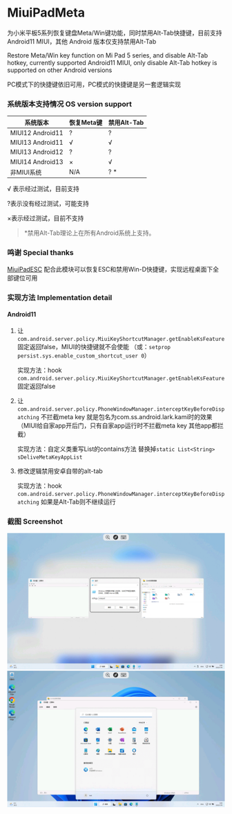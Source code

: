 # MiuiPadMeta

为小米平板5系列恢复键盘Meta/Win键功能，同时禁用Alt-Tab快捷键，目前支持Android11 MIUI，其他 Android 版本仅支持禁用Alt-Tab

Restore Meta/Win key function on Mi Pad 5 series, and disable Alt-Tab hotkey, currently supported Android11 MIUI, only disable Alt-Tab hotkey is supported on other Android versions



PC模式下的快捷键依旧可用，PC模式的快捷键是另一套逻辑实现



### 系统版本支持情况 OS version support

| 系统版本         | 恢复Meta键 | 禁用Alt-Tab |
| ---------------- | ---------- | ----------- |
| MIUI12 Android11 | ?          | ?           |
| MIUI13 Android11 | √          | √           |
| MIUI13 Android12 | ?          | ?           |
| MIUI14 Android13 | ×          | √           |
| 非MIUI系统       | N/A        | ? *         |

√ 表示经过测试，目前支持

?表示没有经过测试，可能支持

×表示经过测试，目前不支持

> *禁用Alt-Tab理论上在所有Android系统上支持。

### 鸣谢 Special thanks

[MiuiPadESC](https://github.com/YifePlayte/MiuiPadESC) 配合此模块可以恢复ESC和禁用Win-D快捷键，实现远程桌面下全部键位可用



### 实现方法 Implementation detail

#### Android11

1. 让`com.android.server.policy.MiuiKeyShortcutManager.getEnableKsFeature`固定返回false，MIUI的快捷键就不会使能
   （或：`setprop persist.sys.enable_custom_shortcut_user 0`）

   实现方法：hook `com.android.server.policy.MiuiKeyShortcutManager.getEnableKsFeature` 固定返回false

2. 让`com.android.server.policy.PhoneWindowManager.interceptKeyBeforeDispatching` 不拦截meta key 就是包名为com.ss.android.lark.kami时的效果（MIUI给自家app开后门，只有自家app运行时不拦截meta key 其他app都拦截）

   实现方法：自定义类重写List的contains方法 替换掉`static List<String> sDeliveMetaKeyAppList`

3. 修改逻辑禁用安卓自带的alt-tab

   实现方法：hook `com.android.server.policy.PhoneWindowManager.interceptKeyBeforeDispatching` 如果是Alt-Tab则不继续运行

   

### 截图 Screenshot

![Screenshot_2023-01-18-03-08-54-671_com.microsoft.rdc.androidx](README.assets/Screenshot_2023-01-18-03-08-54-671_com.microsoft.rdc.androidx-16741303149715-16741304903162.jpg)
![Screenshot_2023-01-18-03-09-31-674_com.microsoft.rdc.androidx](README.assets/Screenshot_2023-01-18-03-09-31-674_com.microsoft.rdc.androidx.jpg)